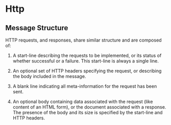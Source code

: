 # Http

## Message Structure

HTTP requests, and responses, share similar structure and are composed of:

1. A start-line describing the requests to be implemented, or its status of whether successful or a failure. This start-line is always a single line.

2. An optional set of HTTP headers specifying the request, or describing the body included in the message.

3. A blank line indicating all meta-information for the request has been sent.

4. An optional body containing data associated with the request (like content of an HTML form), or the document associated with a response. The presence of the body and its size is specified by the start-line and HTTP headers.
